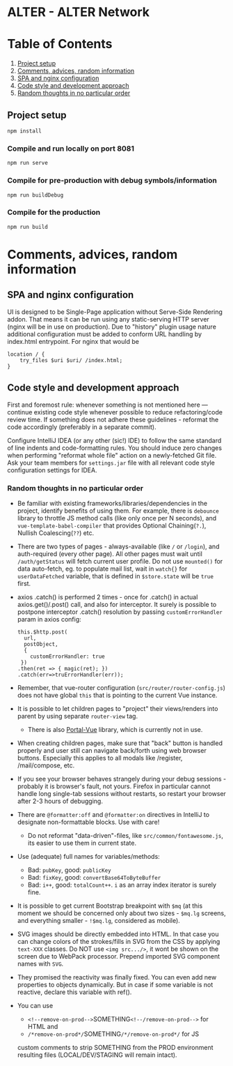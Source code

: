 
ALTER - ALTER Network
=============

# Table of Contents

1. [Project setup](#project-setup)
2. [Comments, advices, random information](#comments-advices-random-information)
3. [SPA and nginx configuration](#spa-and-nginx-configuration)
4. [Code style and development approach](#code-style-and-development-approach)
5. [Random thoughts in no particular order](#random-thoughts-in-no-particular-order)

## Project setup

```
npm install
```

### Compile and run locally on port 8081

```
npm run serve
```

### Compile for pre-production with debug symbols/information

```
npm run buildDebug
```

### Compile for the production

```
npm run build
```

# Comments, advices, random information
## SPA and nginx configuration

UI is designed to be Single-Page application without Serve-Side Rendering addon. That means it can be run using any
static-serving HTTP server (nginx will be in use on production). Due to "history" plugin usage nature additional
configuration must be added to conform URL handling by index.html entrypoint. For nginx that would be

```
location / {
    try_files $uri $uri/ /index.html;
}
```

## Code style and development approach
First and foremost rule: whenever something is not mentioned here &mdash; continue existing code style whenever possible
to reduce refactoring/code review time. If something does not adhere these guidelines - reformat the code accordingly
(preferably in a separate commit).

Configure IntelliJ IDEA (or any other (sic!) IDE) to follow the same standard of line indents and code-formatting rules.
You should induce zero changes when performing "reformat whole file" action on a newly-fetched Git file. Ask your team
members for `settings.jar` file with all relevant code style configuration settings for IDEA.

### Random thoughts in no particular order

* Be familiar with existing frameworks/libraries/dependencies in the project, identify benefits of using them. For
  example, there is `debounce` library to throttle JS method calls (like only once per N seconds),
  and `vue-template-babel-compiler` that provides Optional Chaining(`?.`), Nullish Coalescing(`??`) etc.
* There are two types of pages - always-available (like `/` or `/login`), and auth-required (every other page). All
  other pages must wait until `/auth/getStatus` will fetch current user profile. Do not use `mounted()` for data
  auto-fetch, eg. to populate mail list, wait in `watch{}` for `userDataFetched` variable, that is defined in
  `$store.state` will be `true` first.
* axios .catch() is performed 2 times - once for .catch() in actual axios.get()/.post() call, and also for interceptor.
  It surely is possible to postpone interceptor .catch() resolution by passing `customErrorHandler` param in
  axios config:
  ```
  this.$http.post(
    url,
    postObject,
    {
      customErrorHandler: true
   })
  .then(ret => { magic(ret); })
  .catch(err=>truErrorHandler(err));
  ```
* Remember, that vue-router configuration (`src/router/router-config.js`) does not have global `this` that is pointing
  to the current Vue instance.
* It is possible to let children pages to "project" their views/renders into parent by using separate `router-view` tag.
    * There is also [Portal-Vue](https://github.com/LinusBorg/portal-vue) library, which is currently not in use.
* When creating children pages, make sure that "back" button is handled properly and user still can navigate back/forth
  using web browser buttons. Especially this applies to all modals like /register, /mail/compose, etc.
* If you see your browser behaves strangely during your debug sessions - probably it is browser's fault, not yours.
  Firefox in particular cannot handle long single-tab sessions without restarts, so restart your browser after 2-3 hours
  of debugging.
* There are `@formatter:off` and `@formatter:on` directives in IntelliJ to designate non-formattable blocks. Use with care!
    * Do not reformat "data-driven"-files, like `src/common/fontawesome.js`, its easier to use them in current state.
* Use (adequate) full names for variables/methods:
    * Bad: `pubKey`, good: `publicKey`
    * Bad: `fixKey`, good: `convertBase64ToByteBuffer`
    * Bad: `i++`, good: `totalCount++`. `i` as an array index iterator is surely fine.
* It is possible to get current Bootstrap breakpoint with `$mq` (at this moment we should be concerned only about two
  sizes - `$mq.lg` screens, and everything smaller - `!$mq.lg`, considered as mobile).
* SVG images should be directly embedded into HTML. In that case you can change colors of the strokes/fills in SVG from
  the CSS by applying `text-XXX` classes. Do NOT use `<img src.../>`, it wont be shown on the screen due to WebPack
  processor. Prepend imported SVG component names with `SVG`.
* They promised the reactivity was finally fixed. You can even add new properties to objects dynamically. But in case if
  some variable is not reactive, declare this variable with ref().
* You can use
  * `<!--remove-on-prod-->`SOMETHING`<!--/remove-on-prod-->` for HTML and
  * `/*remove-on-prod*/`SOMETHING`/*/remove-on-prod*/` for JS

  custom comments to strip SOMETHING from the PROD environment resulting files (LOCAL/DEV/STAGING will remain intact).
